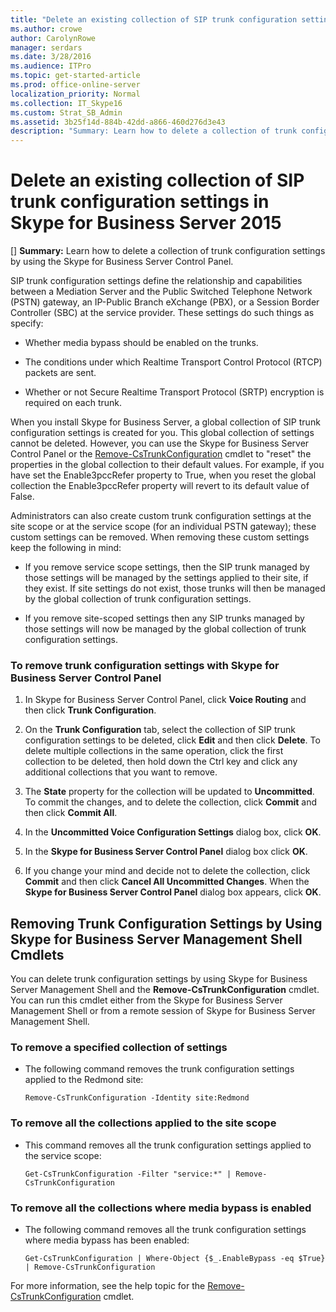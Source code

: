 ```yaml
---
title: "Delete an existing collection of SIP trunk configuration settings in Skype for Business Server 2015"
ms.author: crowe
author: CarolynRowe
manager: serdars
ms.date: 3/28/2016
ms.audience: ITPro
ms.topic: get-started-article
ms.prod: office-online-server
localization_priority: Normal
ms.collection: IT_Skype16
ms.custom: Strat_SB_Admin
ms.assetid: 3b25f14d-884b-42dd-a866-460d276d3e43
description: "Summary: Learn how to delete a collection of trunk configuration settings by using the Skype for Business Server Control Panel."
---
```


# Delete an existing collection of SIP trunk configuration settings in Skype for Business Server 2015
[]
 **Summary:** Learn how to delete a collection of trunk configuration settings by using the Skype for Business Server Control Panel.
  
SIP trunk configuration settings define the relationship and capabilities between a Mediation Server and the Public Switched Telephone Network (PSTN) gateway, an IP-Public Branch eXchange (PBX), or a Session Border Controller (SBC) at the service provider. These settings do such things as specify:
  
- Whether media bypass should be enabled on the trunks.
    
- The conditions under which Realtime Transport Control Protocol (RTCP) packets are sent.
    
- Whether or not Secure Realtime Transport Protocol (SRTP) encryption is required on each trunk.
    
When you install Skype for Business Server, a global collection of SIP trunk configuration settings is created for you. This global collection of settings cannot be deleted. However, you can use the Skype for Business Server Control Panel or the [Remove-CsTrunkConfiguration](../../manage/management-shell/remove-cstrunkconfiguration.md) cmdlet to "reset" the properties in the global collection to their default values. For example, if you have set the Enable3pccRefer property to True, when you reset the global collection the Enable3pccRefer property will revert to its default value of False.
  
Administrators can also create custom trunk configuration settings at the site scope or at the service scope (for an individual PSTN gateway); these custom settings can be removed. When removing these custom settings keep the following in mind:
  
- If you remove service scope settings, then the SIP trunk managed by those settings will be managed by the settings applied to their site, if they exist. If site settings do not exist, those trunks will then be managed by the global collection of trunk configuration settings.
    
- If you remove site-scoped settings then any SIP trunks managed by those settings will now be managed by the global collection of trunk configuration settings.
    
### To remove trunk configuration settings with Skype for Business Server Control Panel

1. In Skype for Business Server Control Panel, click **Voice Routing** and then click **Trunk Configuration**.
    
2. On the **Trunk Configuration** tab, select the collection of SIP trunk configuration settings to be deleted, click **Edit** and then click **Delete**. To delete multiple collections in the same operation, click the first collection to be deleted, then hold down the Ctrl key and click any additional collections that you want to remove.
    
3. The **State** property for the collection will be updated to **Uncommitted**. To commit the changes, and to delete the collection, click **Commit** and then click **Commit All**.
    
4. In the **Uncommitted Voice Configuration Settings** dialog box, click **OK**.
    
5. In the **Skype for Business Server Control Panel** dialog box click **OK**.
    
6. If you change your mind and decide not to delete the collection, click **Commit** and then click **Cancel All Uncommitted Changes**. When the **Skype for Business Server Control Panel** dialog box appears, click **OK**.
    
## Removing Trunk Configuration Settings by Using Skype for Business Server Management Shell Cmdlets

You can delete trunk configuration settings by using Skype for Business Server Management Shell and the **Remove-CsTrunkConfiguration** cmdlet. You can run this cmdlet either from the Skype for Business Server Management Shell or from a remote session of Skype for Business Server Management Shell.
  
### To remove a specified collection of settings

- The following command removes the trunk configuration settings applied to the Redmond site:
    
  ```
  Remove-CsTrunkConfiguration -Identity site:Redmond
  ```

### To remove all the collections applied to the site scope

- This command removes all the trunk configuration settings applied to the service scope:
    
  ```
  Get-CsTrunkConfiguration -Filter "service:*" | Remove-CsTrunkConfiguration
  ```

### To remove all the collections where media bypass is enabled

- The following command removes all the trunk configuration settings where media bypass has been enabled:
    
  ```
  Get-CsTrunkConfiguration | Where-Object {$_.EnableBypass -eq $True} | Remove-CsTrunkConfiguration
  ```

For more information, see the help topic for the [Remove-CsTrunkConfiguration](../../manage/management-shell/remove-cstrunkconfiguration.md) cmdlet.
  

